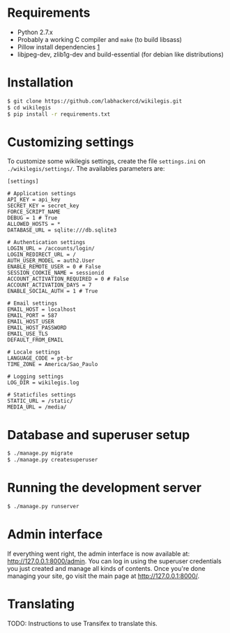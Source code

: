 # Requirements

* Python 2.7.x
* Probably a working C compiler and `make` (to build libsass)
* Pillow install dependencies [1]
* libjpeg-dev, zlib1g-dev and build-essential (for debian like distributions)

# Installation

```bash
$ git clone https://github.com/labhackercd/wikilegis.git
$ cd wikilegis
$ pip install -r requirements.txt
```

# Customizing settings

To customize some wikilegis settings, create the file  `settings.ini` on `./wikilegis/settings/`. The availables parameters are:

```
[settings]

# Application settings
API_KEY = api_key
SECRET_KEY = secret_key
FORCE_SCRIPT_NAME
DEBUG = 1 # True
ALLOWED_HOSTS = *
DATABASE_URL = sqlite:///db.sqlite3

# Authentication settings
LOGIN_URL = /accounts/login/
LOGIN_REDIRECT_URL = /
AUTH_USER_MODEL = auth2.User
ENABLE_REMOTE_USER = 0 # False
SESSION_COOKIE_NAME = sessionid
ACCOUNT_ACTIVATION_REQUIRED = 0 # False
ACCOUNT_ACTIVATION_DAYS = 7
ENABLE_SOCIAL_AUTH = 1 # True

# Email settings
EMAIL_HOST = localhost
EMAIL_PORT = 587
EMAIL_HOST_USER
EMAIL_HOST_PASSWORD
EMAIL_USE_TLS
DEFAULT_FROM_EMAIL

# Locale settings
LANGUAGE_CODE = pt-br
TIME_ZONE = America/Sao_Paulo

# Logging settings
LOG_DIR = wikilegis.log

# Staticfiles settings
STATIC_URL = /static/
MEDIA_URL = /media/

```

# Database and superuser setup

```bash
$ ./manage.py migrate
$ ./manage.py createsuperuser
```


# Running the development server

```bash
$ ./manage.py runserver
```


# Admin interface

If everything went right, the admin interface is now available at: http://127.0.0.1:8000/admin. You can log in using the superuser credentials you just created and manage all kinds of contents. Once you're done managing your site, go visit the main page at http://127.0.0.1:8000/.


# Translating

TODO: Instructions to use Transifex to translate this.



[1]: https://pillow.readthedocs.org/en/latest/installation.html
